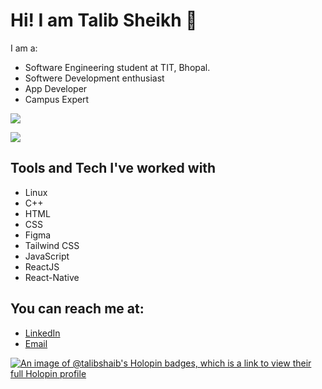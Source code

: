 <!-- Replace the placeholder URLs with your actual links -->
# Hi! I am Talib Sheikh 👋
I am a:
- Software Engineering student at TIT, Bhopal.
- Softwere Development enthusiast
- App Developer
- Campus Expert
 
<a href="https://github.com/anuraghazra/github-readme-stats"><img align="center" src="https://github-readme-stats.vercel.app/api/top-langs/?username=Talibshaib&theme=github_dark&layout=compact&hide_border=true" /></a>

<img src="https://profile-counter.glitch.me/Talibshaib/count.svg?"  />


## Tools and Tech I've worked with
- Linux
- C++
- HTML
- CSS
- Figma
- Tailwind CSS
- JavaScript
- ReactJS
- React-Native  

## You can reach me at:
- [LinkedIn](https://www.linkedin.com/in/talib-sheikh-385a85251/)
- [Email](mdtalib23038@gmail.com)


[![An image of @talibshaib's Holopin badges, which is a link to view their full Holopin profile](https://holopin.me/talibshaib)][holopin]

[holopin]:https://holopin.io/@talibshaib

